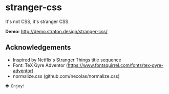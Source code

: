 # stranger-css
It's not CSS, it's stranger CSS.

**Demo:** http://demo.straton.design/stranger-css/

## Acknowledgements
- Inspired by Netflix's Stranger Things title sequence
- Font: TeX Gyre Adventor (https://www.fontsquirrel.com/fonts/tex-gyre-adventor)
- normalize.css (github.com/necolas/normalize.css)

```
👽 Enjoy!
